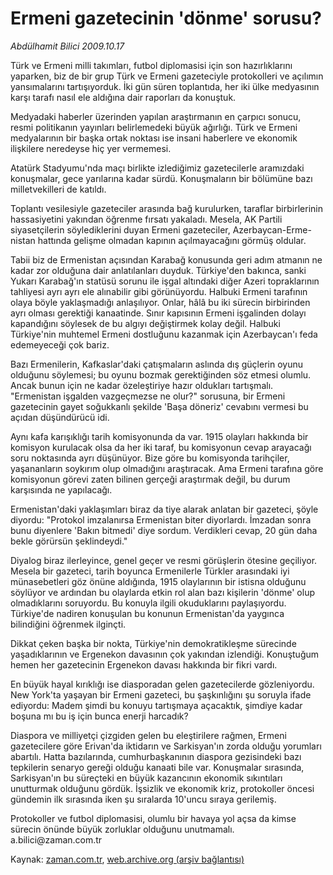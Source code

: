 # Ermeni gazetecinin 'dönme' sorusu?

*Abdülhamit Bilici 2009.10.17*

<tr><td class="metin" colspan="2" style="padding-top: 20px; padding-left: 5px; padding-right: 10px;">Türk ve Ermeni milli takımları, futbol diplomasisi için son hazırlıklarını yaparken, biz de bir grup Türk ve Ermeni gazeteciyle protokolleri ve açılımın yansımalarını tartışıyorduk. İki gün süren toplantıda, her iki ülke medyasının karşı tarafı nasıl ele aldığına dair raporları da konuştuk.</td></tr><tr><td class="metin" colspan="2" style="padding-top: 20px; padding-left: 5px; padding-right: 10px;"><p> Medyadaki haberler üzerinden yapılan araştırmanın en çarpıcı sonucu, resmi politikanın yayınları belirlemedeki büyük ağırlığı. Türk ve Ermeni medyalarının bir başka ortak noktası ise insani haberlere ve ekonomik ilişkilere neredeyse hiç yer vermemesi.
<p> Atatürk Stadyumu'nda maçı birlikte izlediğimiz gazetecilerle aramızdaki konuşmalar, gece yarılarına kadar sürdü. Konuşmaların bir bölümüne bazı milletvekilleri de katıldı.
<p> Toplantı vesilesiyle gazeteciler arasında bağ kurulurken, taraflar birbirlerinin hassasiyetini yakından öğrenme fırsatı yakaladı. Mesela, AK Partili siyasetçilerin söylediklerini duyan Ermeni gazeteciler, Azerbaycan-Erme-nistan hattında gelişme olmadan kapının açılmayacağını görmüş oldular.
<p> Tabii biz de Ermenistan açısından Karabağ konusunda geri adım atmanın ne kadar zor olduğuna dair anlatılanları duyduk. Türkiye'den bakınca, sanki Yukarı Karabağ'ın statüsü sorunu ile işgal altındaki diğer Azeri topraklarının tahliyesi ayrı ayrı ele alınabilir gibi görünüyordu. Halbuki Ermeni tarafının olaya böyle yaklaşmadığı anlaşılıyor. Onlar, hâlâ bu iki sürecin birbirinden ayrı olması gerektiği kanaatinde. Sınır kapısının Ermeni işgalinden dolayı kapandığını söylesek de bu algıyı değiştirmek kolay değil. Halbuki Türkiye'nin muhtemel Ermeni dostluğunu kazanmak için Azerbaycan'ı feda edemeyeceği çok bariz.
<p> Bazı Ermenilerin, Kafkaslar'daki çatışmaların aslında dış güçlerin oyunu olduğunu söylemesi; bu oyunu bozmak gerektiğinden söz etmesi olumlu. Ancak bunun için ne kadar özeleştiriye hazır oldukları tartışmalı. "Ermenistan işgalden vazgeçmezse ne olur?" sorusuna, bir Ermeni gazetecinin gayet soğukkanlı şekilde 'Başa döneriz' cevabını vermesi bu açıdan düşündürücü idi.
<p> Aynı kafa karışıklığı tarih komisyonunda da var. 1915 olayları hakkında bir komisyon kurulacak olsa da her iki taraf, bu komisyonun cevap arayacağı soru noktasında ayrı düşünüyor. Bize göre bu komisyonda tarihçiler, yaşananların soykırım olup olmadığını araştıracak. Ama Ermeni tarafına göre komisyonun görevi zaten bilinen gerçeği araştırmak değil, bu durum karşısında ne yapılacağı.
<p> Ermenistan'daki yaklaşımları biraz da tiye alarak anlatan bir gazeteci, şöyle diyordu: "Protokol imzalanırsa Ermenistan biter diyorlardı. İmzadan sonra bunu diyenlere 'Bakın bitmedi' diye sordum. Verdikleri cevap, 20 gün daha bekle görürsün şeklindeydi."
<p> Diyalog biraz ilerleyince, genel geçer ve resmi görüşlerin ötesine geçiliyor. Mesela bir gazeteci, tarih boyunca Ermenilerle Türkler arasındaki iyi münasebetleri göz önüne aldığında, 1915 olaylarının bir istisna olduğunu söylüyor ve ardından bu olaylarda etkin rol alan bazı kişilerin 'dönme' olup olmadıklarını soruyordu. Bu konuyla ilgili okuduklarını paylaşıyordu. Türkiye'de nadiren konuşulan bu konunun Ermenistan'da yaygınca bilindiğini öğrenmek ilginçti.
<p> Dikkat çeken başka bir nokta, Türkiye'nin demokratikleşme sürecinde yaşadıklarının ve Ergenekon davasının çok yakından izlendiği. Konuştuğum hemen her gazetecinin Ergenekon davası hakkında bir fikri vardı.
<p> En büyük hayal kırıklığı ise diasporadan gelen gazetecilerde gözleniyordu. New York'ta yaşayan bir Ermeni gazeteci, bu şaşkınlığını şu soruyla ifade ediyordu: Madem şimdi bu konuyu tartışmaya açacaktık, şimdiye kadar boşuna mı bu iş için bunca enerji harcadık?
<p> Diaspora ve milliyetçi çizgiden gelen bu eleştirilere rağmen, Ermeni gazetecilere göre Erivan'da iktidarın ve Sarkisyan'ın zorda olduğu yorumları abartılı. Hatta bazılarında, cumhurbaşkanının diaspora gezisindeki bazı tepkilerin senaryo gereği olduğu kanaati bile var. Konuşmalar sırasında, Sarkisyan'ın bu süreçteki en büyük kazancının ekonomik sıkıntıları unutturmak olduğunu gördük. İşsizlik ve ekonomik kriz, protokoller öncesi gündemin ilk sırasında iken şu sıralarda 10'uncu sıraya gerilemiş.
<p> Protokoller ve futbol diplomasisi, olumlu bir havaya yol açsa da kimse sürecin önünde büyük zorluklar olduğunu unutmamalı. a.bilici@zaman.com.tr<br/></p></p></p></p></p></p></p></p></p></p></p></p></td></tr>

Kaynak: [zaman.com.tr](http://zaman.com.tr/yazar.do?yazino=904379), [web.archive.org (arşiv bağlantısı)](http://web.archive.org/web/20091021151359/http://www.zaman.com.tr:80/yazar.do?yazino=904379)

